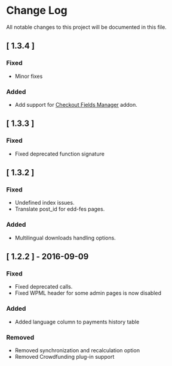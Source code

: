 # Change Log
All notable changes to this project will be documented in this file.

## [ 1.3.4 ]
### Fixed
* Minor fixes

### Added
* Add support for [Checkout Fields Manager](https://easydigitaldownloads.com/downloads/checkout-fields-manager/) addon.

## [ 1.3.3 ]
### Fixed
* Fixed deprecated function signature

## [ 1.3.2 ]
### Fixed
* Undefined index issues.
* Translate post_id for edd-fes pages.

### Added
* Multilingual downloads handling options.

## [ 1.2.2 ] - 2016-09-09
### Fixed
* Fixed deprecated calls.
* Fixed WPML header for some admin pages is now disabled

### Added
* Added language column to payments history table

### Removed
* Removed synchronization and recalculation option
* Removed Crowdfunding plug-in support
